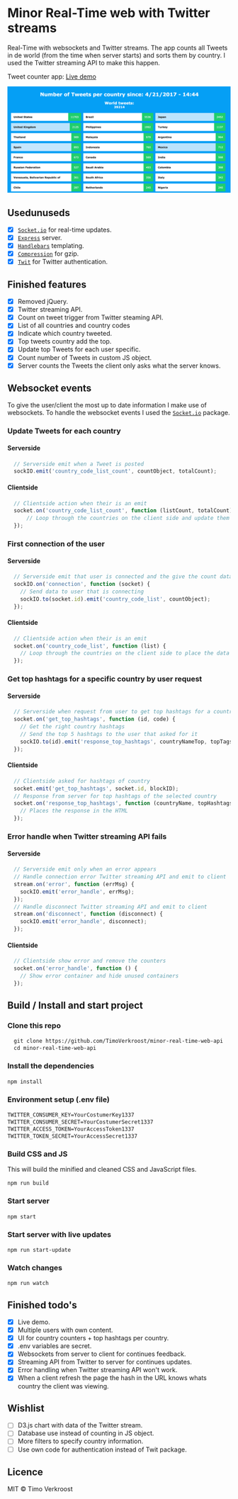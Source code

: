 # Minor Real-Time web with Twitter streams
Real-Time with websockets and Twitter streams. 
The app counts all Tweets in de world (from the time when server starts) and sorts them by country. I used the Twitter streaming API to make this happen.

Tweet counter app: [Live demo](https://twitter-locations.herokuapp.com/)

![Counter screenshot](https://github.com/TimoVerkroost/minor-real-time-web-api/blob/master/repo-images/screenshot_counter.png "Counter screenshot")

## Usedunuseds
* [x] [`Socket.io`](https://www.npmjs.com/package/socket.io) for real-time updates.
* [x] [`Express`](https://github.com/expressjs/express) server.
* [x] [`Handlebars`](https://github.com/pillarjs/hbs) templating.
* [x] [`Compression`](https://www.npmjs.com/package/compression) for gzip.
* [x] [`Twit`](https://www.npmjs.com/package/twit) for Twitter authentication.

## Finished features
* [x] Removed jQuery.
* [x] Twitter streaming API.
* [x] Count on tweet trigger from Twitter steaming API.
* [x] List of all countries and country codes
* [x] Indicate which country tweeted.
* [x] Top tweets country add the top.
* [x] Update top Tweets for each user specific.
* [x] Count number of Tweets in custom JS object.
* [x] Server counts the Tweets the client only asks what the server knows.

## Websocket events
To give the user/client the most up to date information I make use of websockets. To handle the websocket events I used the [`Socket.io`](https://www.npmjs.com/package/socket.io) package.

### Update Tweets for each country
#### Serverside
```javascript
  // Serverside emit when a Tweet is posted
  sockIO.emit('country_code_list_count', countObject, totalCount);
```
#### Clientside
```javascript
  // Clientside action when their is an emit
  socket.on('country_code_list_count', function (listCount, totalCount) {
      // Loop through the countries on the client side and update them
  });
```

### First connection of the user
#### Serverside
```javascript
  // Serverside emit that user is connected and the give the count data that exist.
  sockIO.on('connection', function (socket) {
    // Send data to user that is connecting
    sockIO.to(socket.id).emit('country_code_list', countObject);
  });
```
#### Clientside
```javascript
  // Clientside action when their is an emit
  socket.on('country_code_list', function (list) {
    // Loop through the countries on the client side to place the data
  });
```

### Get top hashtags for a specific country by user request
#### Serverside
```javascript
  // Serverside when request from user to get top hashtags for a country
  socket.on('get_top_hashtags', function (id, code) {
    // Get the right country hashtags 
    // Send the top 5 hashtags to the user that asked for it
    sockIO.to(id).emit('response_top_hashtags', countryNameTop, topTags);
  });
```
#### Clientside
```javascript
  // Clientside asked for hashtags of country
  socket.emit('get_top_hashtags', socket.id, blockID);
  // Response from server for top hashtags of the selected country
  socket.on('response_top_hashtags', function (countryName, topHashtags) {
    // Places the response in the HTML
  });
```

### Error handle when Twitter streaming API fails
#### Serverside
```javascript
  // Serverside emit only when an error appears
  // Handle connection error Twitter streaming API and emit to client
  stream.on('error', function (errMsg) {
    sockIO.emit('error_handle', errMsg);
  });
  // Handle disconnect Twitter streaming API and emit to client
  stream.on('disconnect', function (disconnect) {
    sockIO.emit('error_handle', disconnect);
  });
```
#### Clientside
```javascript
  // Clientside show error and remove the counters
  socket.on('error_handle', function () {
    // Show error container and hide unused containers
  });
```

## Build / Install and start project

### Clone this repo

```
  git clone https://github.com/TimoVerkroost/minor-real-time-web-api
  cd minor-real-time-web-api
```

### Install the dependencies
```
npm install
```

### Environment setup (.env file)
```
TWITTER_CONSUMER_KEY=YourCostumerKey1337
TWITTER_CONSUMER_SECRET=YourCostumerSecret1337
TWITTER_ACCESS_TOKEN=YourAccessToken1337
TWITTER_TOKEN_SECRET=YourAccessSecret1337
```

### Build CSS and JS
This will build the minified and cleaned CSS and JavaScript files.
```
npm run build
```

### Start server
```
npm start
```

### Start server with live updates
```
npm run start-update
```

### Watch changes
```
npm run watch
```

## Finished todo's
* [x] Live demo.
* [x] Multiple users with own content.
* [x] UI for country counters + top hashtags per country.
* [x] .env variables are secret.
* [x] Websockets from server to client for continues feedback.
* [x] Streaming API from Twitter to server for continues updates.
* [x] Error handling when Twitter streaming API won't work.
* [x] When a client refresh the page the hash in the URL knows whats country the client was viewing. 

## Wishlist
* [ ] D3.js chart with data of the Twitter stream.
* [ ] Database use instead of counting in JS object.
* [ ] More filters to specify country information.
* [ ] Use own code for authentication instead of Twit package.

## Licence
MIT © Timo Verkroost
